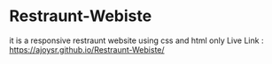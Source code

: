 # Restraunt-Webiste
it is a responsive restraunt website using css and html only
Live Link : https://ajoysr.github.io/Restraunt-Webiste/
